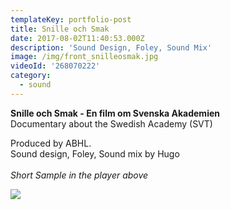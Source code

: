 ```yaml
---
templateKey: portfolio-post
title: Snille och Smak
date: 2017-08-02T11:40:53.000Z
description: 'Sound Design, Foley, Sound Mix'
image: /img/front_snilleosmak.jpg
videoId: '268070222'
category:
  - sound
---
```

**Snille och Smak - En film om Svenska Akademien** \
Documentary about the Swedish Academy (SVT)

Produced by ABHL.\
Sound design, Foley, Sound mix by Hugo\
\
_Short Sample in the player above_

![](/img/svt.png)
